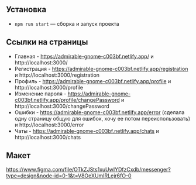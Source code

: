 ## Установка

- `npm run start` — сборка и запуск проекта

## Ссылки на страницы

- Главная - https://admirable-gnome-c003bf.netlify.app/ и http://localhost:3000/
- Регистрация - https://admirable-gnome-c003bf.netlify.app/registration и http://localhost:3000/registration
- Профиль - https://admirable-gnome-c003bf.netlify.app/profile и http://localhost:3000/profile
- Изменение пароля - https://admirable-gnome-c003bf.netlify.app/profile/changePassword и http://localhost:3000/changePassword
- Ошибки - https://admirable-gnome-c003bf.netlify.app/error (сделала одну страницу общую для ошибок, хочу ее потом переиспользовать) и http://localhost:3000/error
- Чаты - https://admirable-gnome-c003bf.netlify.app/chats и http://localhost:3000/chats

## Макет

https://www.figma.com/file/OTkZJSts1xuUwIYDfzCxdb/messenger?type=design&node-id=0-1&t=V8OeXUmIRLejr6fO-0
